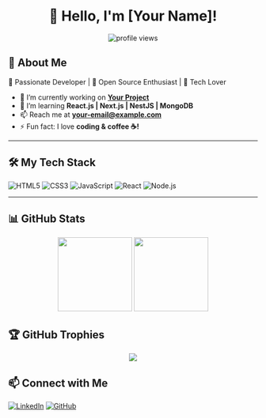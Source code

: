 <h1 align="center">👋 Hello, I'm [Your Name]!</h1>

<p align="center">
  <img src="https://komarev.com/ghpvc/?username=your-username&label=Profile%20Views&color=blue&style=plastic" alt="profile views">
</p>

## 🚀 About Me  
🔹 Passionate Developer | 🔹 Open Source Enthusiast | 🔹 Tech Lover  

- 🔭 I’m currently working on **[Your Project](https://github.com/your-username/your-project)**
- 🌱 I’m learning **React.js | Next.js | NestJS | MongoDB**
- 📫 Reach me at **your-email@example.com**
- ⚡ Fun fact: I love **coding & coffee ☕!**

---

## 🛠️ My Tech Stack  
![HTML5](https://img.shields.io/badge/-HTML5-E34F26?style=flat&logo=html5&logoColor=white)
![CSS3](https://img.shields.io/badge/-CSS3-1572B6?style=flat&logo=css3)
![JavaScript](https://img.shields.io/badge/-JavaScript-F7DF1E?style=flat&logo=javascript&logoColor=black)
![React](https://img.shields.io/badge/-React-61DAFB?style=flat&logo=react&logoColor=black)
![Node.js](https://img.shields.io/badge/-Node.js-339933?style=flat&logo=node.js&logoColor=white)

---

## 📊 GitHub Stats  
<p align="center">
  <img src="https://github-readme-stats.vercel.app/api?username=your-username&show_icons=true&theme=radical" height="150">
  <img src="https://github-readme-streak-stats.herokuapp.com/?user=your-username&theme=radical" height="150">
</p>

## 🏆 GitHub Trophies  
<p align="center">
  <img src="https://github-profile-trophy.vercel.app/?username=your-username&theme=dracula" />
</p>

## 📫 Connect with Me  
[![LinkedIn](https://img.shields.io/badge/-LinkedIn-0077B5?style=flat&logo=LinkedIn&logoColor=white)](https://linkedin.com/in/your-profile)
[![GitHub](https://img.shields.io/badge/-GitHub-181717?style=flat&logo=GitHub&logoColor=white)](https://github.com/your-username)
